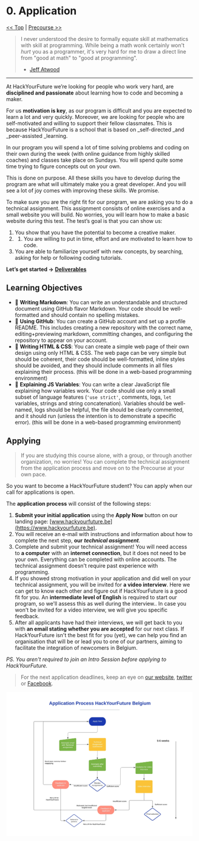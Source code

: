 # 0. Application

[&lt;&lt; Top](../README.md) \| [Precourse &gt;&gt;](../precourse/README.md)

> I never understood the desire to formally equate skill at mathematics with skill at programming. While being a math wonk certainly won't _hurt_ you as a programmer, it's very hard for me to draw a direct line from "good at math" to "good at programming".
>
> - [Jeff Atwood](https://blog.codinghorror.com/should-competent-programmers-be-mathematically-inclined/)

---

At HackYourFuture we’re looking for people who work very hard, are **disciplined and passionate** about learning how to code and becoming a maker.

For us **motivation is key**, as our program is difficult and you are expected to learn a lot and very quickly. Moreover, we are looking for people who are self-motivated and willing to support their fellow classmates. This is because HackYourFuture is a school that is based on \_self-directed \_and \_peer-assisted \_learning.

In our program you will spend a lot of time solving problems and coding on their own during the week \(with online guidance from highly skilled coaches\) and classes take place on Sundays. You will spend quite some time trying to figure concepts out on your own.

This is done on purpose. All these skills you have to develop during the program are what will ultimately make you a great developer. And you will see a lot of joy comes with improving these skills. We promise.

To make sure you are the right fit for our program, we are asking you to do a technical assignment. This assignment consists of online exercises and a small website you will build. No worries, you will learn how to make a basic website during this test. The test’s goal is that you can show us:

1. You show that you have the potential to become a creative maker.
2. 1. You are willing to put in time, effort and are motivated to learn how to code.
3. You are able to familiarize yourself with new concepts, by searching, asking for help or following coding tutorials.

**Let’s get started -&gt;** [**Deliverables**](deliverables.md)

## Learning Objectives

- 🥚 **Writing Markdown**: You can write an understandable and structured document using GitHub flavor Markdown. Your code should be well-formatted and should contain no spelling mistakes.
- 🥚 **Using GitHub**: You can create a GitHub account and set up a profile README. This includes creating a new repository with the correct name, editing+previewing markdown, committing changes, and configuring the repository to appear on your account.
- 🥚 **Writing HTML & CSS**: You can create a simple web page of their own design using only HTML & CSS. The web page can be very simple but should be coherent, their code should be well-formatted, inline styles should be avoided, and they should include comments in all files explaining their process. \(this will be done in a web-based programming environment\)
- 🥚 **Explaining JS Variables**: You can write a clear JavaScript file explaining how variables work. Your code should use only a small subset of language features \(`'use strict'`, comments, logs, `let` variables, strings and string concatenation\). Variables should be well-named, logs should be helpful, the file should be clearly commented, and it should run \(unless the intention is to demonstrate a specific error\). \(this will be done in a web-based programming environment\)

## Applying

> If you are studying this course alone, with a group, or through another organization, no worries! You can complete the technical assignment from the application process and move on to the Precourse at your own pace.

So you want to become a HackYourFuture student? You can apply when our call for applications is open.

The **application process** will consist of the following steps:

1. **Submit your initial application** using the **Apply Now** button on our landing page: [www.hackyourfuture.be](https://www.hackyourfuture.be).
2. You will receive an e-mail with instructions and information about how to complete the next step, **our** _**technical assignment**_.
3. Complete and submit your technical assignment! You will need access to **a computer** with an **internet connection**, but it does not need to be your own. Everything can be completed with online accounts. The technical assignment doesn't require past experience with programming.
4. If you showed strong motivation in your application and did well on your technical assignment, you will be invited for **a video interview**. Here we can get to know each other and figure out if HackYourFuture is a good fit for you. An **intermediate level of English** is required to start our program, so we'll assess this as well during the interview.. In case you won't be invited for a video interview, we will give you specific feedback.
5. After all applicants have had their interviews, we will get back to you with **an email stating whether you are accepted** for our next class. If HackYourFuture isn't the best fit for you \(yet\), we can help you find an organisation that will be or lead you to one of our partners, aiming to facilitate the integration of newcomers in Belgium.

_PS. You aren't required to join an Intro Session before applying to HackYourFuture._

> For the next application deadlines, keep an eye on [our website](https://hackyourfuture.be), [twitter](https://twitter.com/HackYFutureBE) or [Facebook](https://www.facebook.com/HackYFutureBE/).

![application process diagram](./assets/application-process.jpg)
